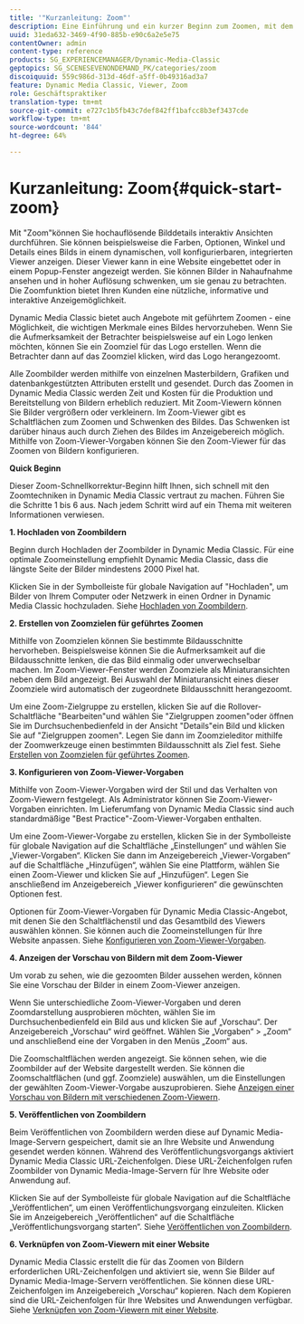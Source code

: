 ```yaml
---
title: '"Kurzanleitung: Zoom"'
description: Eine Einführung und ein kurzer Beginn zum Zoomen, mit dem Sie schnell loslegen können.
uuid: 31eda632-3469-4f90-885b-e90c6a2e5e75
contentOwner: admin
content-type: reference
products: SG_EXPERIENCEMANAGER/Dynamic-Media-Classic
geptopics: SG_SCENESEVENONDEMAND_PK/categories/zoom
discoiquuid: 559c986d-313d-46df-a5ff-0b49316ad3a7
feature: Dynamic Media Classic, Viewer, Zoom
role: Geschäftspraktiker
translation-type: tm+mt
source-git-commit: e727c1b5fb43c7def842ff1bafcc8b3ef3437cde
workflow-type: tm+mt
source-wordcount: '844'
ht-degree: 64%

---
```



# Kurzanleitung: Zoom{#quick-start-zoom}

Mit &quot;Zoom&quot;können Sie hochauflösende Bilddetails interaktiv Ansichten durchführen. Sie können beispielsweise die Farben, Optionen, Winkel und Details eines Bilds in einem dynamischen, voll konfigurierbaren, integrierten Viewer anzeigen. Dieser Viewer kann in eine Website eingebettet oder in einem Popup-Fenster angezeigt werden. Sie können Bilder in Nahaufnahme ansehen und in hoher Auflösung schwenken, um sie genau zu betrachten. Die Zoomfunktion bietet Ihren Kunden eine nützliche, informative und interaktive Anzeigemöglichkeit.

Dynamic Media Classic bietet auch Angebote mit geführtem Zoomen - eine Möglichkeit, die wichtigen Merkmale eines Bildes hervorzuheben. Wenn Sie die Aufmerksamkeit der Betrachter beispielsweise auf ein Logo lenken möchten, können Sie ein Zoomziel für das Logo erstellen. Wenn die Betrachter dann auf das Zoomziel klicken, wird das Logo herangezoomt.

Alle Zoombilder werden mithilfe von einzelnen Masterbildern, Grafiken und datenbankgestützten Attributen erstellt und gesendet. Durch das Zoomen in Dynamic Media Classic werden Zeit und Kosten für die Produktion und Bereitstellung von Bildern erheblich reduziert. Mit Zoom-Viewern können Sie Bilder vergrößern oder verkleinern. Im Zoom-Viewer gibt es Schaltflächen zum Zoomen und Schwenken des Bildes. Das Schwenken ist darüber hinaus auch durch Ziehen des Bildes im Anzeigebereich möglich. Mithilfe von Zoom-Viewer-Vorgaben können Sie den Zoom-Viewer für das Zoomen von Bildern konfigurieren.

**Quick Beginn**

Dieser Zoom-Schnellkorrektur-Beginn hilft Ihnen, sich schnell mit den Zoomtechniken in Dynamic Media Classic vertraut zu machen. Führen Sie die Schritte 1 bis 6 aus. Nach jedem Schritt wird auf ein Thema mit weiteren Informationen verwiesen.

**1. Hochladen von Zoombildern**

Beginn durch Hochladen der Zoombilder in Dynamic Media Classic. Für eine optimale Zoomeinstellung empfiehlt Dynamic Media Classic, dass die längste Seite der Bilder mindestens 2000 Pixel hat.

Klicken Sie in der Symbolleiste für globale Navigation auf &quot;Hochladen&quot;, um Bilder von Ihrem Computer oder Netzwerk in einen Ordner in Dynamic Media Classic hochzuladen. Siehe [Hochladen von Zoombildern](uploading-zoom-images.md#uploading_zoom_images).

**2. Erstellen von Zoomzielen für geführtes Zoomen**

Mithilfe von Zoomzielen können Sie bestimmte Bildausschnitte hervorheben. Beispielsweise können Sie die Aufmerksamkeit auf die Bildausschnitte lenken, die das Bild einmalig oder unverwechselbar machen. Im Zoom-Viewer-Fenster werden Zoomziele als Miniaturansichten neben dem Bild angezeigt. Bei Auswahl der Miniaturansicht eines dieser Zoomziele wird automatisch der zugeordnete Bildausschnitt herangezoomt.

Um eine Zoom-Zielgruppe zu erstellen, klicken Sie auf die Rollover-Schaltfläche &quot;Bearbeiten&quot;und wählen Sie &quot;Zielgruppen zoomen&quot;oder öffnen Sie im Durchsuchenbedienfeld in der Ansicht &quot;Details&quot;ein Bild und klicken Sie auf &quot;Zielgruppen zoomen&quot;. Legen Sie dann im Zoomzieleditor mithilfe der Zoomwerkzeuge einen bestimmten Bildausschnitt als Ziel fest. Siehe [Erstellen von Zoomzielen für geführtes Zoomen](creating-zoom-targets-guided-zoom.md#creating_zoom_targets_for_guided_zoom).

**3. Konfigurieren von Zoom-Viewer-Vorgaben**

Mithilfe von Zoom-Viewer-Vorgaben wird der Stil und das Verhalten von Zoom-Viewern festgelegt. Als Administrator können Sie Zoom-Viewer-Vorgaben einrichten. Im Lieferumfang von Dynamic Media Classic sind auch standardmäßige &quot;Best Practice&quot;-Zoom-Viewer-Vorgaben enthalten.

Um eine Zoom-Viewer-Vorgabe zu erstellen, klicken Sie in der Symbolleiste für globale Navigation auf die Schaltfläche „Einstellungen“ und wählen Sie „Viewer-Vorgaben“. Klicken Sie dann im Anzeigebereich „Viewer-Vorgaben“ auf die Schaltfläche „Hinzufügen“, wählen Sie eine Plattform, wählen Sie einen Zoom-Viewer und klicken Sie auf „Hinzufügen“. Legen Sie anschließend im Anzeigebereich „Viewer konfigurieren“ die gewünschten Optionen fest.

Optionen für Zoom-Viewer-Vorgaben für Dynamic Media Classic-Angebot, mit denen Sie den Schaltflächenstil und das Gesamtbild des Viewers auswählen können. Sie können auch die Zoomeinstellungen für Ihre Website anpassen. Siehe [Konfigurieren von Zoom-Viewer-Vorgaben](setting-zoom-viewer-presets.md#setting_up_zoom_viewer_presets).

**4. Anzeigen der Vorschau von Bildern mit dem Zoom-Viewer**

Um vorab zu sehen, wie die gezoomten Bilder aussehen werden, können Sie eine Vorschau der Bilder in einem Zoom-Viewer anzeigen.

Wenn Sie unterschiedliche Zoom-Viewer-Vorgaben und deren Zoomdarstellung ausprobieren möchten, wählen Sie im Durchsuchenbedienfeld ein Bild aus und klicken Sie auf „Vorschau“. Der Anzeigebereich „Vorschau“ wird geöffnet. Wählen Sie „Vorgaben“ > „Zoom“ und anschließend eine der Vorgaben in den Menüs „Zoom“ aus.

Die Zoomschaltflächen werden angezeigt. Sie können sehen, wie die Zoombilder auf der Website dargestellt werden. Sie können die Zoomschaltflächen (und ggf. Zoomziele) auswählen, um die Einstellungen der gewählten Zoom-Viewer-Vorgabe auszuprobieren. Siehe [Anzeigen einer Vorschau von Bildern mit verschiedenen Zoom-Viewern](previewing-image-assets-different-zoom.md#previewing_image_assets_with_different_zoom_viewers).

**5. Veröffentlichen von Zoombildern**

Beim Veröffentlichen von Zoombildern werden diese auf Dynamic Media-Image-Servern gespeichert, damit sie an Ihre Website und Anwendung gesendet werden können. Während des Veröffentlichungsvorgangs aktiviert Dynamic Media Classic URL-Zeichenfolgen. Diese URL-Zeichenfolgen rufen Zoombilder von Dynamic Media-Image-Servern für Ihre Website oder Anwendung auf.

Klicken Sie auf der Symbolleiste für globale Navigation auf die Schaltfläche „Veröffentlichen“, um einen Veröffentlichungsvorgang einzuleiten. Klicken Sie im Anzeigebereich „Veröffentlichen“ auf die Schaltfläche „Veröffentlichungsvorgang starten“. Siehe [Veröffentlichen von Zoombildern](publishing-zoom-images.md#publishing_zoom_images).

**6. Verknüpfen von Zoom-Viewern mit einer Website**

Dynamic Media Classic erstellt die für das Zoomen von Bildern erforderlichen URL-Zeichenfolgen und aktiviert sie, wenn Sie Bilder auf Dynamic Media-Image-Servern veröffentlichen. Sie können diese URL-Zeichenfolgen im Anzeigebereich „Vorschau“ kopieren. Nach dem Kopieren sind die URL-Zeichenfolgen für Ihre Websites und Anwendungen verfügbar. Siehe [Verknüpfen von Zoom-Viewern mit einer Website](linking-zoom-viewers-web-pages.md#linking_zoom_viewers_to_your_web_pages).
